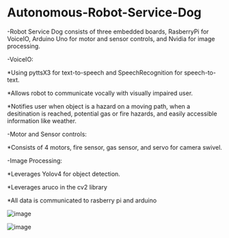 # Autonomous-Robot-Service-Dog
-Robot Service Dog consists of three embedded boards, RasberryPi for VoiceIO, Arduino Uno for motor and sensor controls, and Nvidia for image processing.

-VoiceIO:

  *Using pyttsX3 for text-to-speech and SpeechRecognition for speech-to-text.
  
  *Allows robot to communicate vocally with visually impaired user.
  
  *Notifies user when object is a hazard on a moving path, when a desitination is reached, potential gas or fire hazards, and easily accessible information like weather.

-Motor and Sensor controls:

  *Consists of 4 motors, fire sensor, gas sensor, and servo for camera swivel.
  
-Image Processing:

  *Leverages Yolov4 for object detection.

  *Leverages aruco in the cv2 library
  
  *All data is communicated to rasberry pi and arduino
  
![image](https://user-images.githubusercontent.com/89810188/233457965-6f4e0a29-e1d3-45d2-b1ae-c50ec44db392.png)

![image](https://user-images.githubusercontent.com/89810188/233458036-c40172a7-5932-41a6-8aa8-336a477a5ca6.png)
